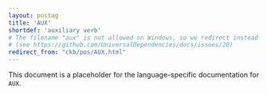 ```yaml
---
layout: postag
title: 'AUX'
shortdef: 'auxiliary verb'
# The filename "aux" is not allowed on Windows, so we redirect instead
# (see https://github.com/UniversalDependencies/docs/issues/20)
redirect_from: "ckb/pos/AUX.html"
---
```


This document is a placeholder for the language-specific documentation
for `AUX`.
